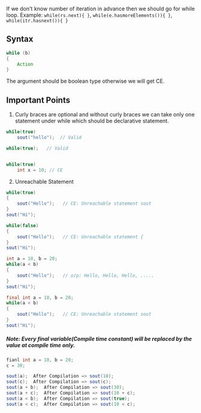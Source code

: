 If we don't know number of iteration in advance then we should go for while loop.
Example: `while(rs.next){ }`, `while(e.hasmoreElements()){ }`, `while(itr.hasnext()){ }`
## Syntax
```java
while (b) 
{
	Action
}
```
The argument should be boolean type otherwise we will get CE.

## Important Points
1. Curly braces are optional and without curly braces we can take only one statement under while which should be declarative statement.
```java
while(true)
	sout("hello");  // Valid

while(true);   // Valid


while(true)
	int x = 10; // CE

```

2. Unreachable Statement
```java
while(true)
{
	sout("Hello");   // CE: Unreachable statement sout
}
sout("Hi");

while(false)
{
	sout("Hello");   // CE: Unreachable statement {  
}
sout("Hi");

int a = 10, b = 20;
while(a < b)
{
	sout("Hello");   // o/p: Hello, Hello, Hello, ..... 
}
sout("Hi");

final int a = 10, b = 20;
while(a < b)
{
	sout("Hello");   // CE: Unreachable statement sout 
}
sout("Hi");
```


##### Note: Every final variable(Compile time constant) will be replaced by the value at compile time only.
```java
fianl int a = 10, b = 20;
c = 30;

sout(a);  After Compilation => sout(10);
sout(c);  After Compilation => sout(c);
sout(a + b);  After Compilation => sout(30);
sout(a + c);  After Compilation => sout(10 + c);
sout(a < b);  After Compilation => sout(true);
sout(a < c);  After Compilation => sout(10 < c);
```